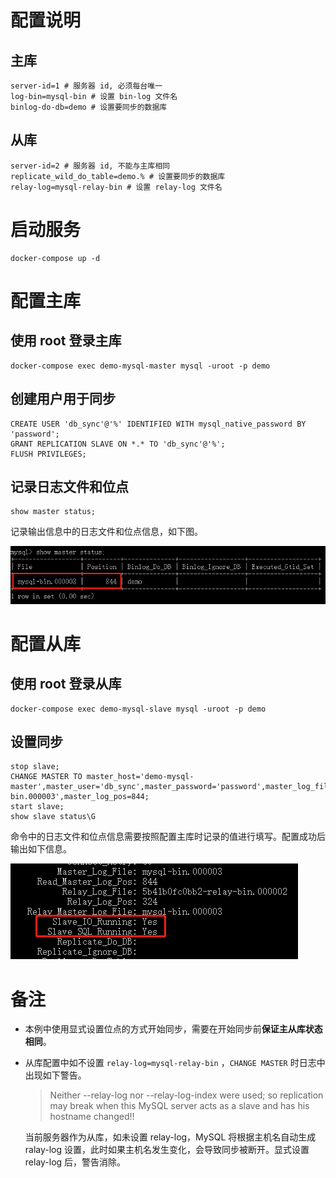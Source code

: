 # 配置说明
## 主库
```
server-id=1 # 服务器 id, 必须每台唯一
log-bin=mysql-bin # 设置 bin-log 文件名
binlog-do-db=demo # 设置要同步的数据库
```
## 从库
```
server-id=2 # 服务器 id, 不能与主库相同
replicate_wild_do_table=demo.% # 设置要同步的数据库
relay-log=mysql-relay-bin # 设置 relay-log 文件名
```
# 启动服务
```
docker-compose up -d
```
# 配置主库
## 使用 root 登录主库
```
docker-compose exec demo-mysql-master mysql -uroot -p demo
```
## 创建用户用于同步
```
CREATE USER 'db_sync'@'%' IDENTIFIED WITH mysql_native_password BY 'password';
GRANT REPLICATION SLAVE ON *.* TO 'db_sync'@'%';
FLUSH PRIVILEGES;
```
## 记录日志文件和位点
```
show master status;
```
记录输出信息中的日志文件和位点信息，如下图。

![Image](Screenshot_1.png)
# 配置从库
## 使用 root 登录从库
```
docker-compose exec demo-mysql-slave mysql -uroot -p demo
```
## 设置同步
```
stop slave;
CHANGE MASTER TO master_host='demo-mysql-master',master_user='db_sync',master_password='password',master_log_file='mysql-bin.000003',master_log_pos=844;
start slave;
show slave status\G
```
命令中的日志文件和位点信息需要按照配置主库时记录的值进行填写。配置成功后输出如下信息。

![Image](Screenshot_2.png)
# 备注
- 本例中使用显式设置位点的方式开始同步，需要在开始同步前**保证主从库状态相同**。
- 从库配置中如不设置 `relay-log=mysql-relay-bin` ，`CHANGE MASTER` 时日志中出现如下警告。
  > Neither --relay-log nor --relay-log-index were used; so replication may break when this MySQL server acts as a slave and has his hostname changed!!

  当前服务器作为从库，如未设置 relay-log，MySQL 将根据主机名自动生成 ralay-log 设置，此时如果主机名发生变化，会导致同步被断开。显式设置 relay-log 后，警告消除。

